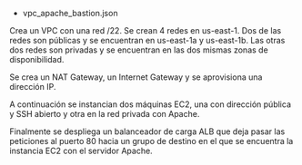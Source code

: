 * vpc_apache_bastion.json 

Crea un VPC con una red /22. Se crean 4 redes en us-east-1. Dos de las redes son públicas y se encuentran en us-east-1a y us-east-1b. Las otras dos redes son privadas y se encuentran en las dos mismas zonas de disponibilidad.

Se crea un NAT Gateway, un Internet Gateway y se aprovisiona una dirección IP.

A continuación se instancian dos máquinas EC2, una con dirección pública y SSH abierto y otra en la red privada con Apache.

Finalmente se despliega un balanceador de carga ALB que deja pasar las peticiones al puerto 80 hacia un grupo de destino en el que se encuentra la instancia EC2 con el servidor Apache.
